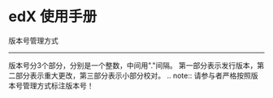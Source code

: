 edX 使用手册
===========

版本号管理方式
**************

版本号分3个部分，分别是一个整数，中间用"."间隔。
第一部分表示发行版本，第二部分表示重大更改，第三部分表示小部分校对。
.. note::
请参与者严格按照版本号管理方式标注版本号！
